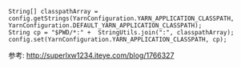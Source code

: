 
```
String[] classpathArray = config.getStrings(YarnConfiguration.YARN_APPLICATION_CLASSPATH, YarnConfiguration.DEFAULT_YARN_APPLICATION_CLASSPATH);
String cp = "$PWD/*:" +  StringUtils.join(":", classpathArray);
config.set(YarnConfiguration.YARN_APPLICATION_CLASSPATH, cp);
```

参考: http://superlxw1234.iteye.com/blog/1766327



